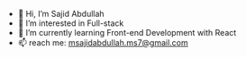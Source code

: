 - 👋 Hi, I’m Sajid Abdullah
- 👀 I’m interested in Full-stack 
- 🌱 I’m currently learning Front-end Development with React
- 📫 reach me: msajidabdullah.ms7@gmail.com
  

<!---
SAJID-23-0/SAJID-23-0 is a ✨ special ✨ repository because its `README.md` (this file) appears on your GitHub profile.
You can click the Preview link to take a look at your changes.
--->
